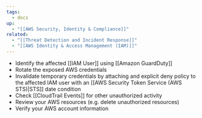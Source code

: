 ```yaml
---
tags:
  - docs
up:
  - "[[AWS Security, Identity & Compliance]]"
related:
  - "[[Threat Detection and Incident Response]]"
  - "[[AWS Identity & Access Management (IAM)]]"
---
```

- Identify the affected [[IAM User]] using [[Amazon GuardDuty]]
- Rotate the exposed AWS credentials
- Invalidate temporary credentials by attaching and explicit deny policy to the affected IAM user with an [[AWS Security Token Service (AWS STS)|STS]] date condition 
- Check [[CloudTrail Events]] for other unauthorized activity
- Review your AWS resources (e.g. delete unauthorized resources)
- Verify your AWS account information